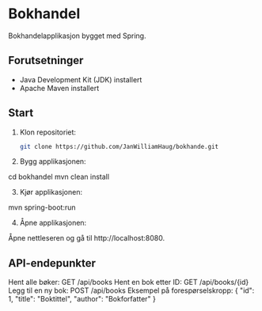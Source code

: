 # Bokhandel

Bokhandelapplikasjon bygget med Spring.

## Forutsetninger

- Java Development Kit (JDK) installert
- Apache Maven installert

## Start

1. Klon repositoriet:

   ```bash
   git clone https://github.com/JanWilliamHaug/bokhande.git

2. Bygg applikasjonen:

cd bokhandel
mvn clean install

3. Kjør applikasjonen:

mvn spring-boot:run


4. Åpne applikasjonen:

Åpne nettleseren og gå til http://localhost:8080.

## API-endepunkter
Hent alle bøker: GET /api/books
Hent en bok etter ID: GET /api/books/{id}
Legg til en ny bok: POST /api/books
Eksempel på forespørselskropp:
{
  "id": 1,
  "title": "Boktittel",
  "author": "Bokforfatter"
}
